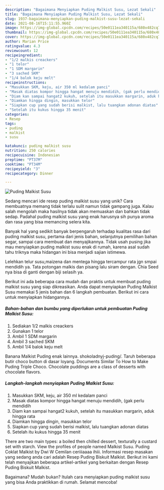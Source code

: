 ```yaml
---
description: "Bagaimana Menyiapkan Puding Malkist Susu, Lezat Sekali"
title: "Bagaimana Menyiapkan Puding Malkist Susu, Lezat Sekali"
slug: 1937-bagaimana-menyiapkan-puding-malkist-susu-lezat-sekali
date: 2021-08-16T15:11:55.960Z
image: https://img-global.cpcdn.com/recipes/50e0111ea340115a/680x482cq70/puding-malkist-susu-foto-resep-utama.jpg
thumbnail: https://img-global.cpcdn.com/recipes/50e0111ea340115a/680x482cq70/puding-malkist-susu-foto-resep-utama.jpg
cover: https://img-global.cpcdn.com/recipes/50e0111ea340115a/680x482cq70/puding-malkist-susu-foto-resep-utama.jpg
author: Marian Price
ratingvalue: 4.3
reviewcount: 12
recipeingredient:
- "1/2 malkis creackers"
- "1 telor"
- "1 SDM margarin"
- "3 sached SKM"
- "1/4 balok keju melt"
recipeinstructions:
- "Masukkan SKM, keju, air 350 ml kedalam panci"
- "Masak diatas kompor hingga hangat menuju mendidih, (gak perlu mendidih"
- "Diam kan sampai hangat2 kukuh, setelah itu masukkan margarin, aduk hingga rata"
- "Diamkan hingga dingin, masukkan telor"
- "Siapkan cup yang sudah berisi malkist, lalu tuangkan adonan diatas"
- "Setelah itu kukus hingga 35 menit"
categories:
- Resep
tags:
- puding
- malkist
- susu

katakunci: puding malkist susu 
nutrition: 250 calories
recipecuisine: Indonesian
preptime: "PT37M"
cooktime: "PT34M"
recipeyield: "3"
recipecategory: Dinner

---
```



![Puding Malkist Susu](https://img-global.cpcdn.com/recipes/50e0111ea340115a/680x482cq70/puding-malkist-susu-foto-resep-utama.jpg)

Sedang mencari ide resep puding malkist susu yang unik? Cara membuatnya memang tidak terlalu sulit namun tidak gampang juga. Kalau salah mengolah maka hasilnya tidak akan memuaskan dan bahkan tidak sedap. Padahal puding malkist susu yang enak harusnya sih punya aroma dan rasa yang bisa memancing selera kita.

Banyak hal yang sedikit banyak berpengaruh terhadap kualitas rasa dari puding malkist susu, pertama dari jenis bahan, selanjutnya pemilihan bahan segar, sampai cara membuat dan menyajikannya. Tidak usah pusing jika mau menyiapkan puding malkist susu enak di rumah, karena asal sudah tahu triknya maka hidangan ini bisa menjadi sajian istimewa.

Lelehkan telur susu,maizena dan mentega hingga tercampur rata jgn smpai mendidih ya. Tata potongan malkis dan pisang lalu siram dengan. Chia Seed nya bisa di ganti dengan biji selasih ya.


Berikut ini ada beberapa cara mudah dan praktis untuk membuat puding malkist susu yang siap dikreasikan. Anda dapat menyiapkan Puding Malkist Susu memakai 5 jenis bahan dan 6 langkah pembuatan. Berikut ini cara untuk menyiapkan hidangannya.

<!--inarticleads1-->

##### Bahan-bahan dan bumbu yang diperlukan untuk pembuatan Puding Malkist Susu:

1. Sediakan 1/2 malkis creackers
1. Gunakan 1 telor
1. Ambil 1 SDM margarin
1. Ambil 3 sached SKM
1. Ambil 1/4 balok keju melt


Banana Malkist Puding enak lainnya. shokoladnyj-puding/. Taruh beberapa butir choco button di dasar loyang. Documents Similar To How to Make Puding Triple Choco. Chocolate puddings are a class of desserts with chocolate flavors. 

<!--inarticleads2-->

##### Langkah-langkah menyiapkan Puding Malkist Susu:

1. Masukkan SKM, keju, air 350 ml kedalam panci
1. Masak diatas kompor hingga hangat menuju mendidih, (gak perlu mendidih
1. Diam kan sampai hangat2 kukuh, setelah itu masukkan margarin, aduk hingga rata
1. Diamkan hingga dingin, masukkan telor
1. Siapkan cup yang sudah berisi malkist, lalu tuangkan adonan diatas
1. Setelah itu kukus hingga 35 menit


There are two main types: a boiled then chilled dessert, texturally a custard set with starch. View the profiles of people named Malkist Susu. Puding Coklat Malkist by Dwi W Cemilan ceriiiaaaa ihiii. Informasi resep masakan yang sedang anda cari adalah Resep Puding Biskuit Malkist. Berikut ini kami telah menyajikan beberapa artikel-artikel yang berkaitan dengan Resep Puding Biskuit Malkist. 

Bagaimana? Mudah bukan? Itulah cara menyiapkan puding malkist susu yang bisa Anda praktikkan di rumah. Selamat mencoba!
